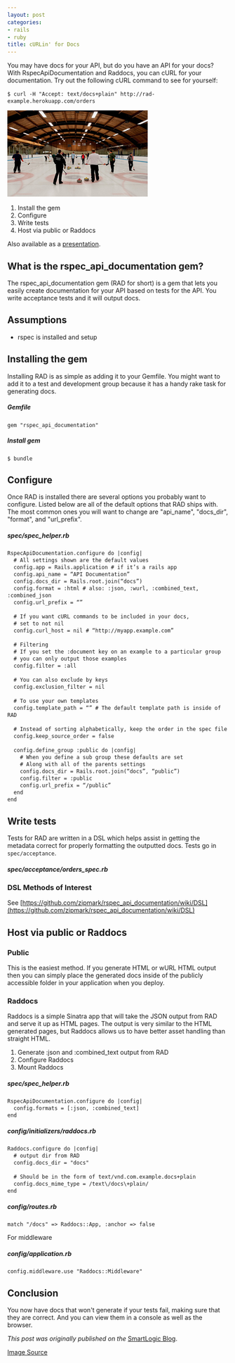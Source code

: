 ```yaml
---
layout: post
categories:
- rails
- ruby
title: cURLin' for Docs
---
```


You may have docs for your API, but do you have an API for your docs? With RspecApiDocumentation and Raddocs, you can cURL for your documentation. Try out the following cURL command to see for yourself:

    $ curl -H "Accept: text/docs+plain" http://rad-example.herokuapp.com/orders

![This cURL trick might save you so much time you can go curling! (Sorry.)](/images/curling.jpeg)

1.  Install the gem
1.  Configure
1.  Write tests
1.  Host via public or Raddocs

Also available as a [presentation](http://oestri.ch/presentations/cURLin_for_docs.pdf).

## What is the rspec_api_documentation gem?

The rspec_api_documentation gem (RAD for short) is a gem that lets you easily create documentation for your API based on tests for the API. You write acceptance tests and it will output docs.

## Assumptions

*  rspec is installed and setup

## Installing the gem

Installing RAD is as simple as adding it to your Gemfile. You might want to add it to a test and development group because it has a handy rake task for generating docs.

##### Gemfile
    gem "rspec_api_documentation"

##### Install gem
    $ bundle

## Configure

Once RAD is installed there are several options you probably want to configure. Listed below are all of the default options that RAD ships with. The most common ones you will want to change are "api_name", "docs_dir", "format", and "url_prefix".

##### spec/spec_helper.rb
    RspecApiDocumentation.configure do |config|
      # All settings shown are the default values
      config.app = Rails.application # if it’s a rails app
      config.api_name = “API Documentation”
      config.docs_dir = Rails.root.join(“docs”)
      config.format = :html # also: :json, :wurl, :combined_text, :combined_json
      config.url_prefix = “”

      # If you want cURL commands to be included in your docs,
      # set to not nil
      config.curl_host = nil # “http://myapp.example.com”

      # Filtering
      # If you set the :document key on an example to a particular group
      # you can only output those examples
      config.filter = :all

      # You can also exclude by keys
      config.exclusion_filter = nil

      # To use your own templates
      config.template_path = “” # The default template path is inside of RAD

      # Instead of sorting alphabetically, keep the order in the spec file
      config.keep_source_order = false

      config.define_group :public do |config|
        # When you define a sub group these defaults are set
        # Along with all of the parents settings
        config.docs_dir = Rails.root.join(“docs”, “public”)
        config.filter = :public
        config.url_prefix = “/public”
      end
    end

## Write tests

Tests for RAD are written in a DSL which helps assist in getting the metadata correct for properly formatting the outputted docs. Tests go in `spec/acceptance`.

##### spec/acceptance/orders_spec.rb
<script type="text/javascript" src="http://gist-it.appspot.com/github/zipmark/rspec_api_documentation/raw/master/example/spec/acceptance/orders_spec.rb"></script>

### DSL Methods of Interest

See [https://github.com/zipmark/rspec_api_documentation/wiki/DSL](https://github.com/zipmark/rspec_api_documentation/wiki/DSL)

## Host via public or Raddocs
### Public

This is the easiest method. If you generate HTML or wURL HTML output then you can simply place the generated docs inside of the publicly accessible folder in your application when you deploy.

### Raddocs

Raddocs is a simple Sinatra app that will take the JSON output from RAD and serve it up as HTML pages. The output is very similar to the HTML generated pages, but Raddocs allows us to have better asset handling than straight HTML.

1.  Generate :json and :combined_text output from RAD
1.  Configure Raddocs
1.  Mount Raddocs

##### spec/spec_helper.rb

    RspecApiDocumentation.configure do |config|
      config.formats = [:json, :combined_text]
    end

##### config/initializers/raddocs.rb

    Raddocs.configure do |config|
      # output dir from RAD
      config.docs_dir = "docs"

      # Should be in the form of text/vnd.com.example.docs+plain
      config.docs_mime_type = /text\/docs\+plain/
    end

##### config/routes.rb

    match "/docs" => Raddocs::App, :anchor => false

For middleware

##### config/application.rb
    config.middleware.use "Raddocs::Middleware"

## Conclusion

You now have docs that won't generate if your tests fail, making sure that they are correct. And you can view them in a console as well as the browser.

_This post was originally published on the_
[SmartLogic Blog](http://blog.smartlogicsolutions.com/).

[Image Source](http://www.flickr.com/photos/rtclauss/7200798740/)
